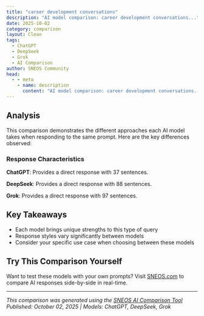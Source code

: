 ```yaml
---
title: "career development conversations"
description: "AI model comparison: career development conversations..."
date: 2025-10-02
category: comparison
layout: Clean
tags:
  - ChatGPT
  - DeepSeek
  - Grok
  - AI Comparison
author: SNEOS Community
head:
  - - meta
    - name: description
      content: "AI model comparison: career development conversations..."
---
```


<ChatComparison
  title="career development conversations"
  prompt="career development conversations"
  :responses='{
    "ChatGPT": "Career development conversations are discussions between an individual\u2014such as an employee, mentee, or student\u2014and a manager, mentor, or career coach focused on exploring and supporting the individual\u2019s career growth and goals. These conversations help clarify aspirations, identify strengths and areas for development, and create actionable plans for career advancement.\n\n### Key Elements of Career Development Conversations\n\n1. **Self-Assessment and Reflection**\n   - Discuss the individual\u2019s interests, values, skills, and passions.\n   - Reflect on recent achievements and challenges.\n   - Identify strengths and areas for improvement.\n\n2. **Goal Setting**\n   - Define short-term and long-term career goals.\n   - Ensure goals are specific, measurable, achievable, relevant, and time-bound (SMART).\n\n3. **Career Path Exploration**\n   - Explore potential career paths within or outside the current organization.\n   - Discuss opportunities for growth, such as new roles, projects, training, or education.\n\n4. **Skill Development**\n   - Identify necessary skills and competencies to advance.\n   - Plan for training, workshops, mentoring, or other learning opportunities.\n\n5. **Action Planning**\n   - Create a step-by-step plan to reach career objectives.\n   - Set milestones and regular check-ins to track progress.\n\n6. **Feedback and Support**\n   - Provide constructive feedback and encouragement.\n   - Discuss obstacles and possible solutions.\n   - Offer resources and support to facilitate growth.\n\n### Tips for Effective Career Development Conversations\n\n- **Prepare in advance:** Both parties should come ready with insights, questions, and topics to discuss.\n- **Create a safe and open environment:** Encourage honest and open dialogue without judgment.\n- **Listen actively:** Focus on understanding the individual\u2019s perspective and motivations.\n- **Be supportive and positive:** Encourage growth and recognize progress.\n- **Follow-up:** Schedule regular meetings to review progress and adjust plans.\n\n### Sample Conversation Questions\n\n- What aspects of your job do you enjoy the most? The least?\n- What skills would you like to develop?\n- Where do you see yourself in 1 year? 5 years?\n- What are the biggest obstacles to your career growth currently?\n- What opportunities for development would you like to explore?\n- How can I support your career goals?\n\nIf you would like, I can help you draft a career development conversation guide or provide templates for managers and employees. Would you like that?",
    "DeepSeek": "Of course. Career development conversations are one of the most powerful, yet often underutilized, tools in a manager\u0027s toolkit. When done effectively, they boost employee engagement, retention, and performance.\n\nLet\u0027s break this down from three perspectives: the **Manager**, the **Employee**, and provide a **Practical Framework** for the conversation itself.\n\n---\n\n### 1. For the Manager: Preparing and Leading the Conversation\n\nYour role is to be a coach, catalyst, and connector, not just a boss.\n\n**Before the Conversation:**\n*   **Schedule Dedicated Time:** This is not a quick chat between tasks. Block 45-60 minutes in a private, uninterrupted setting.\n*   **Review Past Notes:** Look at previous goals, performance feedback, and career aspirations the employee has mentioned.\n*   **Prepare Open-Ended Questions:** Don\u0027t go in with a scripted list, but have key questions ready to guide the discussion (see framework below).\n*   **Shift Your Mindset:** This is about their future, not just their current performance. Be open and curious.\n\n**During the Conversation:**\n*   **Listen Actively (70/30 Rule):** Aim to listen 70% of the time and talk 30%. Use prompts like \u0022Tell me more about that,\u0022 or \u0022What makes you say that?\u0022\n*   **Be a Reality Check, Not a Dream Crusher:** If an employee wants to be a VP but lacks fundamental skills, discuss the path and the gaps constructively. \u0022I love that ambition. The path to VP typically involves X, Y, and Z. Let\u0027s talk about how we can build your experience in X first.\u0022\n*   **Focus on Growth, Not Just Promotion:** Career development can be lateral moves, skill-building, mentorship, or project leadership, not just the next rung on the ladder.\n*   **Brainstorm Together:** You are a partner. Ask, \u0022What ideas do you have?\u0022 and offer your own: \u0022Have you considered...?\u0022 or \u0022I could connect you with...\u0022\n\n**After the Conversation:**\n*   **Document the Key Points:** Send a summary email with the agreed-upon goals, action items, and timelines. This creates accountability.\n*   **Follow Through:** If you promised an introduction, training, or a new project, make it happen. Nothing destroys trust faster than empty promises.\n*   **Make it Ongoing:** This shouldn\u0027t be a once-a-year event. Refer back to the plan in your regular 1-on-1s.\n\n---\n\n### 2. For the Employee: Owning Your Career\n\nYou are the CEO of your career. Your manager is a key resource, but the drive must come from you.\n\n**Before the Conversation:**\n*   **Self-Reflect Deeply:**\n    *   **What do you enjoy?** What tasks make you lose track of time?\n    *   **What are you good at?** What are your strengths and validated skills?\n    *   **Where do you want to be in 1, 3, 5 years?** Be specific about the role, skills, or impact you want to have.\n*   **Do Your Research:** Look at internal job descriptions, LinkedIn profiles of people in roles you admire, and industry trends. What skills are required?\n*   **Identify Gaps \u0026 Opportunities:** Compare your current state with your desired future. Where are the gaps? Are there projects or teams in your current organization that align with your goals?\n*   **Prepare an Agenda:** Send a brief, bullet-pointed agenda to your manager beforehand (e.g., \u0022I\u0027d like to discuss my long-term goals, skills I want to develop, and potential projects for the next quarter\u0022).\n\n**During the Conversation:**\n*   **Be Proactive, Not Passive:** Start the conversation. \u0022I\u0027ve been thinking about my career path and I\u0027d like to discuss...\u0022\n*   **Be Specific and Honest:** Instead of \u0022I want to grow,\u0022 say \u0022I\u0027m really interested in moving into a people management role in the next 18-24 months,\u0022 or \u0022I want to develop my data analysis skills using SQL.\u0022\n*   **Ask for What You Need:** Be direct. \u0022Could you connect me with someone on the Data Science team?\u0022 or \u0022I would value the opportunity to lead the next client presentation.\u0022\n*   **Be Open to Feedback:** Your manager might see blind spots or opportunities you haven\u0027t considered. Listen to their perspective.\n\n**After the Conversation:**\n*   **Send a Follow-Up Email:** \u0022Thank you for the conversation today. As we discussed, my next steps are X and Y, and you agreed to help with Z. This aligns with my goal of...\u0022\n*   **Execute on Your Action Items:** Take ownership of your part of the plan. Sign up for that course, read that book, or schedule that coffee chat.\n*   **Keep the Momentum:** Bring up your progress in subsequent check-ins.\n\n---\n\n### 3. A Practical Framework for the Conversation (The \u0022Past, Present, Future\u0022 Model)\n\nThis structure ensures a comprehensive and forward-looking discussion.\n\n**Part 1: Look Back \u0026 Reflect (10-15 mins)**\n*   \u0022What are you most proud of since our last conversation?\u0022\n*   \u0022What has been most challenging, and what did you learn from it?\u0022\n*   \u0022Which of your skills do you feel you used the most?\u0022\n\n**Part 2: Assess the Present \u0026 Explore Interests (15-20 mins)**\n*   \u0022What part of your current role energizes you the most? What drains you?\u0022\n*   \u0022If you could develop one new skill in the next 6 months, what would it be and why?\u0022\n*   \u0022Looking across the company/industry, what kinds of work or roles are you curious about?\u0022\n\n**Part 3: Plan for the Future \u0026 Commit to Action (15-20 mins)**\n*   \u0022Imagine it\u0027s 2 years from now. What does your ideal role look like?\u0022\n*   \u0022Based on that vision, what are the 1-2 most important skills or experiences we need to focus on now?\u0022\n*   **Brainstorm Action Items:** Create a list of concrete steps.\n    *   *For Skill Development:* \u0022Enroll in the \u0027Finance for Non-Finance\u0027 course by Q3.\u0022\n    *   *For Exposure:* \u0022Shadow the product launch team in October.\u0022\n    *   *For Networking:* \u0022Get an introduction to the Marketing Director by the end of the month.\u0022\n    *   *For Experience:* \u0022Lead the next project kick-off meeting.\u0022\n*   **Define Success:** \u0022What would a successful outcome look like in 6 months?\u0022\n\nBy using this structured yet flexible approach, both managers and employees can transform a potentially awkward annual obligation into a dynamic, motivating, and career-defining dialogue.",
    "Grok": "Career development conversations are meaningful discussions between employees and their managers, mentors, or HR professionals aimed at identifying and pursuing professional growth opportunities. These conversations help individuals align their skills, interests, and aspirations with organizational goals while fostering personal and career advancement. Below are key aspects of career development conversations, tips for effective discussions, and sample questions to guide the process.\n\n### Importance of Career Development Conversations\n1. **Employee Engagement**: Shows employees that their growth matters, increasing motivation and retention.\n2. **Skill Development**: Identifies areas for upskilling or reskilling to stay relevant in a changing workplace.\n3. **Goal Alignment**: Aligns individual career goals with organizational objectives.\n4. **Performance Improvement**: Helps address gaps in performance through targeted development plans.\n5. **Succession Planning**: Prepares employees for future leadership roles.\n\n### Tips for Effective Career Development Conversations\n#### For Employees:\n1. **Prepare in Advance**: Reflect on your career goals, strengths, weaknesses, and areas of interest before the conversation.\n2. **Be Honest and Open**: Clearly communicate your aspirations, challenges, and feedback needs.\n3. **Seek Feedback**: Ask for constructive feedback on your performance and areas for improvement.\n4. **Focus on Actionable Steps**: Discuss specific training, projects, or mentorship opportunities to achieve your goals.\n5. **Follow Up**: Revisit the conversation periodically to track progress and adjust plans as needed.\n\n#### For Managers/Mentors:\n1. **Create a Safe Space**: Foster trust by being approachable and non-judgmental during the discussion.\n2. **Listen Actively**: Understand the employee\u2019s perspective before offering advice or solutions.\n3. **Ask Open-Ended Questions**: Encourage reflection by asking questions that prompt deeper thinking.\n4. **Provide Resources**: Offer access to training programs, mentors, or stretch assignments to support growth.\n5. **Set Clear Goals**: Collaborate on a development plan with measurable outcomes and timelines.\n\n### Key Topics to Cover in Career Development Conversations\n1. **Current Role Assessment**:\n   - How do you feel about your current responsibilities?\n   - What aspects of your job do you enjoy most/least?\n2. **Skills and Competencies**:\n   - What skills do you want to develop or improve?\n   - Are there certifications or training programs that interest you?\n3. **Career Aspirations**:\n   - Where do you see yourself in 1, 3, or 5 years?\n   - Are you interested in leadership roles, lateral moves, or exploring a new field?\n4. **Development Opportunities**:\n   - Are there projects or roles within the organization that align with your goals?\n   - How can the company support your learning (e.g., workshops, mentorship)?\n5. **Feedback and Support**:\n   - How can I (as a manager) better support your growth?\n   - What feedback do you have for me or the team to help you succeed?\n\n### Sample Questions for Career Development Conversations\n#### For Employees to Ask:\n- What do you think are my key strengths, and how can I leverage them for future opportunities?\n- Are there specific skills or experiences I should focus on to prepare for the next step in my career?\n- Can you recommend any training programs or resources to help me achieve my goals?\n- What opportunities for growth or advancement do you see for me within the organization?\n- How can I take on more responsibility or contribute to larger projects?\n\n#### For Managers to Ask:\n- What are your career goals, and how do you see your role evolving over time?\n- Are there any challenges in your current role that we can address to help you grow?\n- What kind of work excites you the most, and how can we incorporate more of that into your role?\n- How do you prefer to receive feedback and support for your development?\n- What steps can we take together in the next 3-6 months to move you closer to your aspirations?\n\n### Structuring a Career Development Conversation\n1. **Set the Tone (5-10 minutes)**:\n   - Explain the purpose of the conversation.\n   - Ensure mutual understanding that the discussion is collaborative and focused on growth.\n2. **Discuss Current Role (10-15 minutes)**:\n   - Reflect on performance, achievements, and challenges.\n   - Identify strengths and areas for improvement.\n3. **Explore Future Aspirations (10-15 minutes)**:\n   - Talk about long-term goals and interests.\n   - Align personal goals with organizational opportunities.\n4. **Create a Development Plan (10-15 minutes)**:\n   - Outline specific actions (e.g., training, projects, mentoring).\n   - Set timelines and measurable outcomes.\n5. **Wrap Up and Follow-Up Plan (5 minutes)**:\n   - Summarize key points and agreed-upon next steps.\n   - Schedule a follow-up meeting to review progress.\n\n### Frequency of Conversations\n- **Formal Conversations**: At least once or twice a year, often tied to performance reviews or annual planning.\n- **Informal Check-Ins**: Quarterly or monthly to maintain momentum and address immediate needs.\n- **Ad-Hoc Discussions**: As needed, especially during times of role transitions, organizational changes, or personal milestones.\n\n### Challenges in Career Development Conversations\n1. **Lack of Clarity**: Employees may not have clear career goals, requiring managers to help them explore options.\n2. **Time Constraints**: Both parties may struggle to prioritize these discussions amid busy schedules.\n3. **Mismatch of Expectations**: Employees and managers may have different views on what\u2019s achievable or realistic.\n4. **Resource Limitations**: Organizations may lack the budget or programs to support certain development plans.\n\n### Overcoming Challenges\n- Use tools like career pathing frameworks or self-assessment quizzes to help employees define goals.\n- Schedule regular, shorter check-ins to maintain focus without overwhelming schedules.\n- Be transparent about organizational constraints while brainstorming creative solutions (e.g., cross-training, job shadowing).\n- Encourage employees to take ownership of their development by seeking external resources or networking opportunities.\n\nCareer development conversations are a powerful tool for building a motivated, skilled, and future-ready workforce. By fostering open dialogue, setting clear goals, and providing ongoing support, both employees and organizations can benefit from sustained growth and success. If you\u2019re preparing for such a conversation or need specific advice on a particular career path, let me know, and I can help further!"
  }'
  published-date="01:01"
/>

## Analysis

This comparison demonstrates the different approaches each AI model takes when responding to the same prompt. Here are the key differences observed:

### Response Characteristics

**ChatGPT**: Provides a direct response with 37 sentences. 

**DeepSeek**: Provides a direct response with 88 sentences. 

**Grok**: Provides a direct response with 97 sentences. 

## Key Takeaways

- Each model brings unique strengths to this type of query
- Response styles vary significantly between models
- Consider your specific use case when choosing between these models

## Try This Comparison Yourself

Want to test these models with your own prompts? Visit [SNEOS.com](https://sneos.com) to compare AI responses side-by-side in real-time.

---

*This comparison was generated using the [SNEOS AI Comparison Tool](https://sneos.com)*
*Published: October 02, 2025 | Models: ChatGPT, DeepSeek, Grok*
